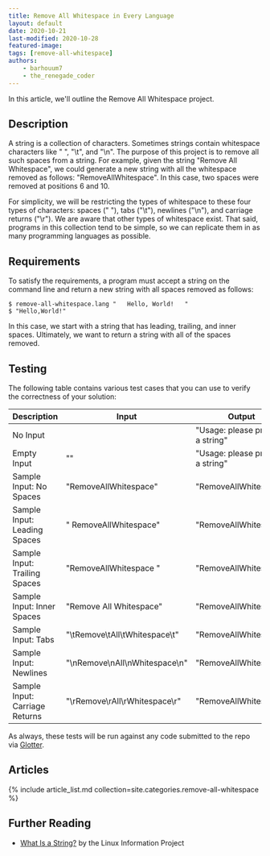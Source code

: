 ```yaml
---
title: Remove All Whitespace in Every Language
layout: default
date: 2020-10-21
last-modified: 2020-10-28
featured-image:
tags: [remove-all-whitespace]
authors:
    - barhouum7
    - the_renegade_coder
---
```


In this article, we'll outline the Remove All Whitespace project. 

## Description

A string is a collection of characters. Sometimes strings contain whitespace characters like " ", "\t", and "\n". 
The purpose of this project is to remove all such spaces from a string. For example, given the string 
"Remove All Whitespace", we could generate a new string with all the whitespace removed as follows: 
"RemoveAllWhitespace". In this case, two spaces were removed at positions 6 and 10.   

For simplicity, we will be restricting the types of whitespace to these four types of characters: spaces (" "),
tabs ("\t"), newlines ("\n"), and carriage returns ("\r"). We are aware that other types of whitespace exist.
That said, programs in this collection tend to be simple, so we can replicate them in as many programming
languages as possible. 

## Requirements

To satisfy the requirements, a program must accept a string on the command line and return a new string
with all spaces removed as follows:

```shell
$ remove-all-whitespace.lang "   Hello, World!   "
$ "Hello,World!"
```

In this case, we start with a string that has leading, trailing, and inner spaces. Ultimately, we want to
return a string with all of the spaces removed.

## Testing

The following table contains various test cases that you can use to verify the correctness of your solution:

| Description                    | Input                          | Output                           |
|--------------------------------|--------------------------------|----------------------------------|
| No Input                       |                                | "Usage: please provide a string" |
| Empty Input                    | ""                             | "Usage: please provide a string" |
| Sample Input: No Spaces        | "RemoveAllWhitespace"          | "RemoveAllWhitespace"            |
| Sample Input: Leading Spaces   | "      RemoveAllWhitespace"    | "RemoveAllWhitespace"            |
| Sample Input: Trailing Spaces  | "RemoveAllWhitespace      "    | "RemoveAllWhitespace"            |
| Sample Input: Inner Spaces     | "Remove    All   Whitespace"   | "RemoveAllWhitespace"            |
| Sample Input: Tabs             | "\tRemove\tAll\tWhitespace\t"  | "RemoveAllWhitespace"            |
| Sample Input: Newlines         | "\nRemove\nAll\nWhitespace\n"  | "RemoveAllWhitespace"            |
| Sample Input: Carriage Returns | "\rRemove\rAll\rWhitespace\r"  | "RemoveAllWhitespace"            |

As always, these tests will be run against any code submitted to the repo via [Glotter][glotter-github].

## Articles

{% include article_list.md collection=site.categories.remove-all-whitespace %}

## Further Reading

- [What Is a String?][what-is-string] by the Linux Information Project

[glotter-github]: https://github.com/auroq/glotter
[what-is-string]: http://www.linfo.org/string.html

